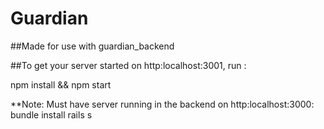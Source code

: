 # Guardian

##Made for use with guardian_backend

##To get your server started on http:localhost:3001, run : 

npm install &&
npm start 

**Note: Must have server running in the backend on http:localhost:3000:
bundle install 
rails s





